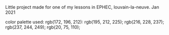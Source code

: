 Little project made for one of my lessons in EPHEC, louvain-la-neuve. Jan 2021

color palette used:
<palette>
<color name='Steel-Blue---Light-1' rgb='ADC5D5' r='172' g='196' b='212' /> rgb(172, 196, 212):
<color name='Steel-Blue---Light-2' rgb='C3D5E1' r='195' g='212' b='225' /> rgb(195, 212, 225);
<color name='Steel-Blue---Light-3' rgb='D8E5EE' r='216' g='228' b='237' /> rgb(216, 228, 237);
<color name='Steel-Blue---Light-4' rgb='EDF5FA' r='237' g='244' b='249' /> rgb(237, 244, 249);
<color name='Steel-Blue---Light-5' rgb='154B6F' r='20' g='75' b='110' /> rgb(20, 75, 110);
</palette>
